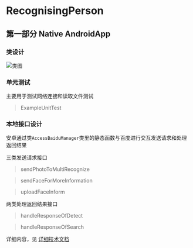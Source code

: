 # RecognisingPerson

## 第一部分 Native AndroidApp
### 类设计

![类图](https://orange-ke.github.io/RecognisingPerson/class.jpg)

### 单元测试

主要用于测试网络连接和读取文件测试

> ExampleUnitTest 

### 本地接口设计

安卓通过类`AccessBaiduManager`类里的静态函数与百度进行交互发送请求和处理返回结果

三类发送请求接口

> sendPhotoToMultiRecognize

> sendFaceForMoreInformation

> uploadFaceInform

两类处理返回结果接口

> handleResponseOfDetect

> handleResponseOfSearch

详细内容，见 [详细技术文档](https://orange-ke.github.io/RecognisingPerson/doc/index.html)


